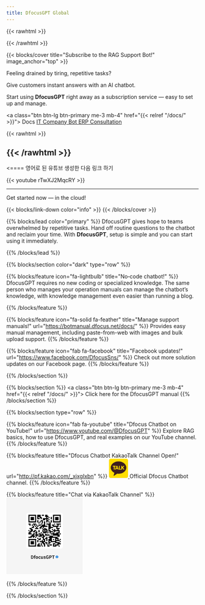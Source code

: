 ```yaml
---
title: DfocusGPT Global
---
```


{{< rawhtml >}}

<!-- Google tag (gtag.js) -->
<script async src="https://www.googletagmanager.com/gtag/js?id=G-7SKBGVZ04X"></script>
<!-- 임시로 testgpt 로 연결, 영어 버전 test purpose -->
<script>
  window.dataLayer = window.dataLayer || [];
  function gtag(){dataLayer.push(arguments);} 
  gtag('js', new Date());
  gtag('config', 'G-7SKBGVZ04X');
  </script>
<script>
  window.plugin_keys = '061ca831-72bb-417b-bb24-03185946b9be';
  window.requestUrl = 'https://testgpt.dfocus.net';
</script>
<script src="https://testgpt.dfocus.net/static/chatbot-widget/js/dfocus-chatbot-load.js"></script>

{{< /rawhtml >}}

{{< blocks/cover title="Subscribe to the RAG Support Bot!" image_anchor="top" >}}

<div class="container-fluid py-5 text-center">
  <div class="row">
    <div class="col-lg-8 mx-auto">
      <p class="lead text-white">
        Feeling drained by tiring, repetitive tasks?
      </p>
      <p class="lead text-white">
        Give customers instant answers with an AI chatbot.
      </p>
      <p class="lead text-white">
        Start using <strong>DfocusGPT</strong> right away as a subscription service — easy to set up and manage.
      </p>
    </div>
  </div>
  </div>

<a class="btn btn-lg btn-primary me-3 mb-4" href="{{< relref "/docs/" >}}">
  Docs <i class="fas fa-arrow-alt-circle-right ms-2"></i>
</a>
<a class="btn btn-lg btn-secondary me-3 mb-4" href="https://en.dfocus.net">IT Company Bot<i class="fas fa-arrow-alt-circle-right ms-2"></i>
</a>
<a class="btn btn-lg btn-secondary me-3 mb-4" href="https://iquest.co.kr">ERP Consultation<i class="fas fa-arrow-alt-circle-right ms-2"></i>
</a>

<!-- 노 한국 shop for 영어 버전
<a class="btn btn-lg btn-secondary me-3 mb-4" href="https://dfocusgpt.dfocus.net">Shop<i class="fas fa-arrow-alt-circle-right ms-1"></i>
</a>
-->

{{< rawhtml >}}

<script src="https://t1.kakaocdn.net/kakao_js_sdk/2.7.4/kakao.min.js"
  integrity="sha384-DKYJZ8NLiK8MN4/C5P2dtSmLQ4KwPaoqAfyA/DfmEc1VDxu4yyC7wy6K1Hs90nka" crossorigin="anonymous"></script>
<script>
  Kakao.init('e8966f18d6f93a8ef4adff2a7c6cf6b3');
  function chatChannel() {
    Kakao.Channel.chat({ channelPublicId: '_xjxgIxbn' });
  }
</script>
<!-- 노 카카오 버튼 for 영어 버전
<a id="chat-channel-button" href="javascript:chatChannel()">
  <img src="image.png" alt="Chat on KakaoTalk Channel" />
  </a>
-->
{{< /rawhtml >}}
----------------

<==== 영어로 된 유튜브 생성한 다음 링크 하기

{{< youtube rTwXJ2MqcRY >}}

----------------

<p class="lead mt-5"> Get started now — in the cloud!</p>
{{< blocks/link-down color="info" >}}
{{< /blocks/cover >}}


{{% blocks/lead color="primary" %}}
DfocusGPT gives hope to teams overwhelmed by repetitive tasks. Hand off routine questions to the chatbot and reclaim your time. With **DfocusGPT**, setup is simple and you can start using it immediately.

{{% /blocks/lead %}}

{{% blocks/section color="dark" type="row" %}}

{{% blocks/feature icon="fa-lightbulb" title="No‑code chatbot!" %}}
DfocusGPT requires no new coding or specialized knowledge. 
The same person who manages your operation manuals can manage the chatbot’s knowledge, with knowledge management even easier than running a blog.

{{% /blocks/feature %}}

{{% blocks/feature icon="fa-solid fa-feather" title="Manage support manuals!" url="https://botmanual.dfocus.net/docs/" %}}
Provides easy manual management, including paste-from-web with images and bulk upload support.
{{% /blocks/feature %}}

{{% blocks/feature icon="fab fa-facebook" title="Facebook updates!" url="https://www.facebook.com/DfocusSns/" %}}
Check out more solution updates on our Facebook page.
{{% /blocks/feature %}}

{{% /blocks/section %}}

{{% blocks/section %}}
<a class="btn btn-lg btn-primary me-3 mb-4" href="{{< relref "/docs/" >}}">
  Click here for the DfocusGPT manual<i class="fab ms-2 "></i>
</a>
{{% /blocks/section %}}


{{% blocks/section type="row" %}}

{{% blocks/feature icon="fab fa-youtube" title="Dfocus Chatbot on YouTube!"
    url="https://www.youtube.com/@DfocusGPT" %}}
Explore RAG basics, how to use DfocusGPT, and real examples on our YouTube channel.
{{% /blocks/feature %}}

{{% blocks/feature title="Dfocus Chatbot KakaoTalk Channel Open!" url="http://pf.kakao.com/_xjxgIxbn" %}}
<a href="http://pf.kakao.com/_xjxgIxbn">
  <img src="kakaotalk_sharing_btn_medium_ov.png" alt="kakaotalk" style="width:50px; height:auto;">
</a> Official Dfocus Chatbot channel.
{{% /blocks/feature %}}

{{% blocks/feature  title="Chat via KakaoTalk Channel" %}}
<img src="qr-chat.png" alt="KakaoTalk Chatbot QR" width="200" height="200">

{{% /blocks/feature %}}

{{% /blocks/section %}}
